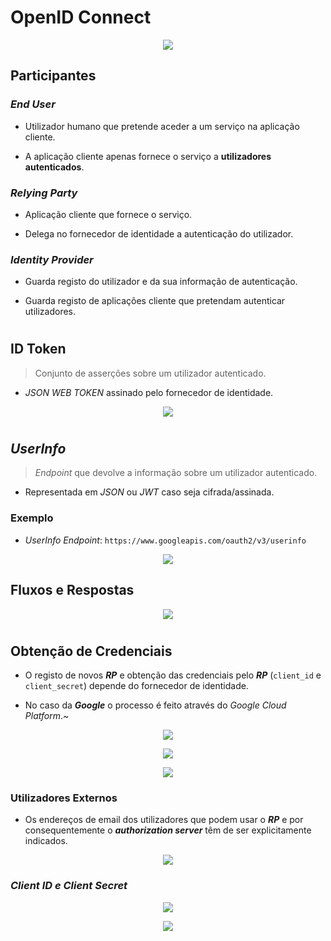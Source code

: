 # __OpenID Connect__

<div align=center>

![](imgs/38.png)

</div>

## __Participantes__

### ___End User___

* Utilizador humano que pretende aceder a um serviço na aplicação cliente.

* A aplicação cliente apenas fornece o serviço a __utilizadores autenticados__.

### ___Relying Party___

* Aplicação cliente que fornece o serviço.

* Delega no fornecedor de identidade a autenticação do utilizador.

### ___Identity Provider___

* Guarda registo do utilizador e da sua informação de autenticação.

* Guarda registo de aplicações cliente que pretendam autenticar utilizadores.

#
#
## __ID Token__

> Conjunto de asserções sobre um utilizador autenticado.

* _JSON WEB TOKEN_ assinado pelo fornecedor de identidade.

<div align=center>

![](imgs/39.png)

</div>

#
#
## ___UserInfo___

> _Endpoint_ que devolve a informação sobre um utilizador autenticado.

* Representada em _JSON_ ou _JWT_ caso seja cifrada/assinada.

### __Exemplo__

* _UserInfo Endpoint_: `https://www.googleapis.com/oauth2/v3/userinfo`

<div align=center>

![](imgs/40.png)

</div>

## __Fluxos e Respostas__

<div align=center>

![](imgs/41.png)

</div>

#
#

## __Obtenção de Credenciais__

* O registo de novos ___RP___ e obtenção das credenciais pelo ___RP___ (```client_id``` e ```client_secret```) depende do fornecedor de identidade.

* No caso da ___Google___ o processo é feito através do _Google Cloud Platform_.~

<div align=center>

![](imgs/42.png)

![](imgs/43.png)

![](imgs/44.png)

</div>

### __Utilizadores Externos__

* Os endereços de email dos utilizadores que podem usar o ___RP___ e por consequentemente o ___authorization server___ têm de ser explicitamente indicados.

<div align=center>

![](imgs/45.png)

</div>

### ___Client ID e Client Secret___

<div align=center>

![](imgs/46.png)

![](imgs/47.png)

</div>